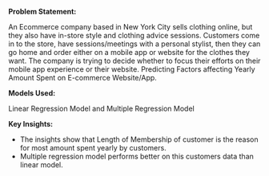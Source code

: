 **Problem Statement:** 

An Ecommerce company based in New York City sells clothing online, but they also have in-store style and clothing advice sessions. Customers come in to the store, have sessions/meetings with a personal stylist, then they can go home and order either on a mobile app or website for the clothes they want. The company is trying to decide whether to focus their efforts on their mobile app experience or their website. Predicting Factors affecting Yearly Amount Spent on E-commerce Website/App.

**Models Used:**

Linear Regression Model
and Multiple Regression Model

**Key Insights:**

- The insights show  that Length of Membership of customer is the reason for most amount spent yearly by customers.
- Multiple regression model performs better on this customers data than linear model.
